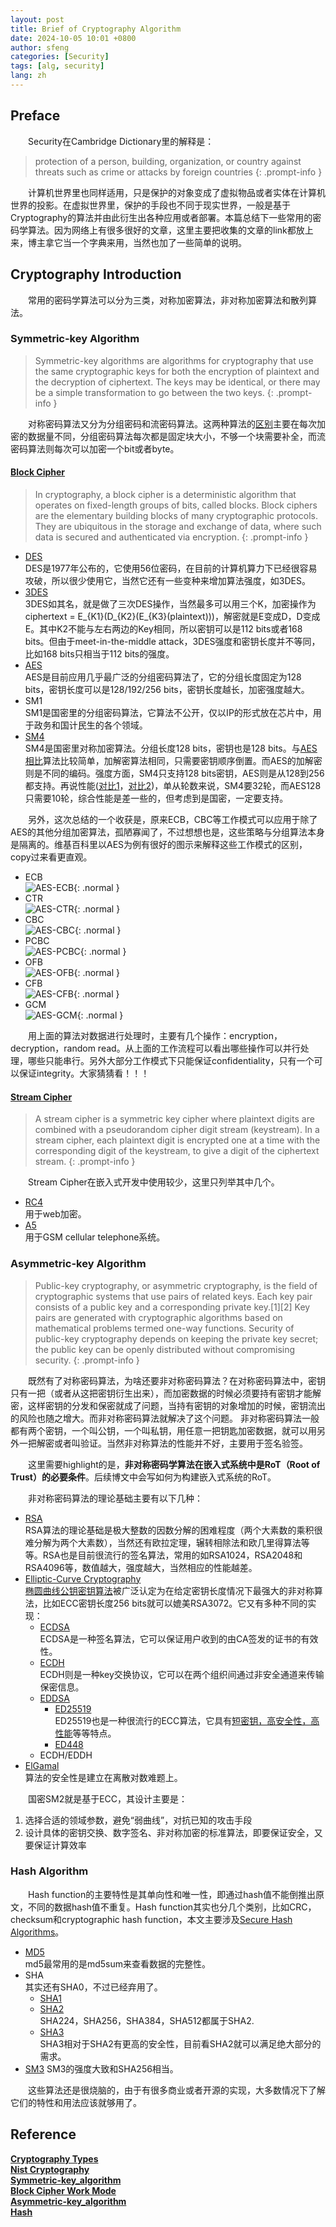 ```yaml
---
layout: post
title: Brief of Cryptography Algorithm
date: 2024-10-05 10:01 +0800
author: sfeng
categories: [Security]
tags: [alg, security]
lang: zh
---
```


## Preface

&emsp;&emsp;Security在Cambridge Dictionary里的解释是：
> protection of a person, building, organization, or country against threats such as crime or attacks by foreign countries
{: .prompt-info }

&emsp;&emsp;计算机世界里也同样适用，只是保护的对象变成了虚拟物品或者实体在计算机世界的投影。在虚拟世界里，保护的手段也不同于现实世界，一般是基于Cryptography的算法并由此衍生出各种应用或者部署。本篇总结下一些常用的密码学算法。因为网络上有很多很好的文章，这里主要把收集的文章的link都放上来，博主拿它当一个字典来用，当然也加了一些简单的说明。  

## Cryptography Introduction

&emsp;&emsp;常用的密码学算法可以分为三类，对称加密算法，非对称加密算法和散列算法。  

### Symmetric-key Algorithm

> Symmetric-key algorithms are algorithms for cryptography that use the same cryptographic keys for both the encryption of plaintext and the decryption of ciphertext. The keys may be identical, or there may be a simple transformation to go between the two keys.
{: .prompt-info }

&emsp;&emsp;对称密码算法又分为分组密码和流密码算法。这两种算法的[区别](https://www.geeksforgeeks.org/difference-between-block-cipher-and-stream-cipher/)主要在每次加密的数据量不同，分组密码算法每次都是固定块大小，不够一个块需要补全，而流密码算法则每次可以加密一个bit或者byte。  

#### [Block Cipher](https://en.wikipedia.org/wiki/Block_cipher)
> In cryptography, a block cipher is a deterministic algorithm that operates on fixed-length groups of bits, called blocks. Block ciphers are the elementary building blocks of many cryptographic protocols. They are ubiquitous in the storage and exchange of data, where such data is secured and authenticated via encryption.
{: .prompt-info }

- [DES](https://en.wikipedia.org/wiki/Data_Encryption_Standard)  
  DES是1977年公布的，它使用56位密码，在目前的计算机算力下已经很容易攻破，所以很少使用它，当然它还有一些变种来增加算法强度，如3DES。  
- [3DES](https://en.wikipedia.org/wiki/Triple_DES)  
  3DES如其名，就是做了三次DES操作，当然最多可以用三个K，加密操作为ciphertext = E_{K1}(D_{K2}(E_{K3}(plaintext)))，解密就是E变成D，D变成E。其中K2不能与左右两边的Key相同，所以密钥可以是112 bits或者168 bits。但由于meet-in-the-middle attack，3DES强度和密钥长度并不等同，比如168 bits只相当于112 bits的强度。  
- [AES](https://en.wikipedia.org/wiki/Advanced_Encryption_Standard)  
  AES是目前应用几乎最广泛的分组密码算法了，它的分组长度固定为128 bits，密钥长度可以是128/192/256 bits，密钥长度越长，加密强度越大。  
- SM1  
  SM1是国密里的分组密码算法，它算法不公开，仅以IP的形式放在芯片中，用于政务和国计民生的各个领域。  
- [SM4](https://en.wikipedia.org/wiki/SM4_(cipher))  
  SM4是国密里对称加密算法。分组长度128 bits，密钥也是128 bits。与[AES相比](https://blog.csdn.net/archimekai/article/details/53096016)算法比较简单，加解密算法相同，只需要密钥顺序倒置。而AES的加解密则是不同的编码。强度方面，SM4只支持128 bits密钥，AES则是从128到256都支持。再说性能([对比1](https://blog.csdn.net/u013565163/article/details/128047911)，[对比2](https://medium.com/asecuritysite-when-bob-met-alice/whats-the-fastest-symmetric-cipher-and-mode-3d6e77841c2b))，单从轮数来说，SM4要32轮，而AES128只需要10轮，综合性能是差一些的，但考虑到是国密，一定要支持。  

&emsp;&emsp;另外，这次总结的一个收获是，原来ECB，CBC等工作模式可以应用于除了AES的其他分组加密算法，孤陋寡闻了，不过想想也是，这些策略与分组算法本身是隔离的。维基百科里以AES为例有很好的图示来解释这些工作模式的区别，copy过来看更直观。  

- ECB  
  ![AES-ECB](/assets/img/aes/aes-ecb.png){: .normal }  
- CTR  
  ![AES-CTR](/assets/img/aes/aes-ctr.png){: .normal }  
- CBC  
  ![AES-CBC](/assets/img/aes/aes-cbc.png){: .normal }  
- PCBC  
  ![AES-PCBC](/assets/img/aes/aes-pcbc.png){: .normal }  
- OFB  
  ![AES-OFB](/assets/img/aes/aes-ofb.png){: .normal }  
- CFB  
  ![AES-CFB](/assets/img/aes/aes-cfb.png){: .normal }  
- GCM  
  ![AES-GCM](/assets/img/aes/aes-gcm.png){: .normal }  

  
&emsp;&emsp;用上面的算法对数据进行处理时，主要有几个操作：encryption，decryption，random read。从上面的工作流程可以看出哪些操作可以并行处理，哪些只能串行。另外大部分工作模式下只能保证confidentiality，只有一个可以保证integrity。大家猜猜看！！！  

#### [Stream Cipher](https://en.wikipedia.org/wiki/Stream_cipher)
> A stream cipher is a symmetric key cipher where plaintext digits are combined with a pseudorandom cipher digit stream (keystream). In a stream cipher, each plaintext digit is encrypted one at a time with the corresponding digit of the keystream, to give a digit of the ciphertext stream.
{: .prompt-info }

&emsp;&emsp;Stream Cipher在嵌入式开发中使用较少，这里只列举其中几个。  

- [RC4](https://en.wikipedia.org/wiki/RC4)  
  用于web加密。  
- [A5](https://en.wikipedia.org/wiki/A5/2)  
  用于GSM cellular telephone系统。  

### Asymmetric-key Algorithm  

> Public-key cryptography, or asymmetric cryptography, is the field of cryptographic systems that use pairs of related keys. Each key pair consists of a public key and a corresponding private key.[1][2] Key pairs are generated with cryptographic algorithms based on mathematical problems termed one-way functions. Security of public-key cryptography depends on keeping the private key secret; the public key can be openly distributed without compromising security.
{: .prompt-info }  

&emsp;&emsp;既然有了对称密码算法，为啥还要非对称密码算法？在对称密码算法中，密钥只有一把（或者从这把密钥衍生出来），而加密数据的时候必须要持有密钥才能解密，这样密钥的分发和保密就成了问题，当持有密钥的对象增加的时候，密钥流出的风险也随之增大。而非对称密码算法就解决了这个问题。  非对称密码算法一般都有两个密钥，一个叫公钥，一个叫私钥，用任意一把钥匙加密数据，就可以用另外一把解密或者叫验证。当然非对称算法的性能并不好，主要用于签名验签。  

&emsp;&emsp;这里需要highlight的是，**非对称密码学算法在嵌入式系统中是RoT（Root of Trust）的必要条件**。后续博文中会写如何为构建嵌入式系统的RoT。  

&emsp;&emsp;非对称密码算法的理论基础主要有以下几种：  
- [RSA](https://en.wikipedia.org/wiki/RSA_(cryptosystem))  
  RSA算法的理论基础是极大整数的因数分解的困难程度（两个大素数的乘积很难分解为两个大素数），当然还有欧拉定理，辗转相除法和欧几里得算法等等。RSA也是目前很流行的签名算法，常用的如RSA1024，RSA2048和RSA4096等，数值越大，强度越大，当然相应的性能越差。  
- [Elliptic-Curve Cryptography](https://en.wikipedia.org/wiki/Elliptic-curve_cryptography)  
  [椭圆曲线公钥密钥算法](https://juejin.cn/post/6898987351867916301)被广泛认定为在给定密钥长度情况下最强大的非对称算法，比如ECC密钥长度256 bits就可以媲美RSA3072。它又有多种不同的实现：  
  - [ECDSA](https://en.wikipedia.org/wiki/Elliptic_Curve_Digital_Signature_Algorithm)  
    ECDSA是一种签名算法，它可以保证用户收到的由CA签发的证书的有效性。  
  - [ECDH](https://en.wikipedia.org/wiki/Elliptic-curve_Diffie%E2%80%93Hellman)  
    ECDH则是一种key交换协议，它可以在两个组织间通过非安全通道来传输保密信息。  
  - [EDDSA](https://en.wikipedia.org/wiki/EdDSA)  
    - [ED25519](https://en.wikipedia.org/wiki/EdDSA#Ed25519)  
      ED25519也是一种很流行的ECC算法，它具有[短密钥，高安全性，高性能](https://ed25519.cr.yp.to/)等等特点。  
    - [ED448](https://en.wikipedia.org/wiki/EdDSA#Ed448)  
  - ECDH/EDDH  
- [ElGamal](https://en.wikipedia.org/wiki/ElGamal_encryption)  
  算法的安全性是建立在离散对数难题上。  

&emsp;&emsp;国密SM2就是基于ECC，其设计主要是：  

1. 选择合适的领域参数，避免“弱曲线”，对抗已知的攻击手段  
2. 设计具体的密钥交换、数字签名、非对称加密的标准算法，即要保证安全，又要保证计算效率  

### Hash Algorithm
&emsp;&emsp;Hash function的主要特性是其单向性和唯一性，即通过hash值不能倒推出原文，不同的数据hash值不重复。Hash function其实也分几个类别，比如CRC，checksum和cryptographic hash function，本文主要涉及[Secure Hash Algorithms](https://en.wikipedia.org/wiki/Secure_Hash_Algorithms)。  

- [MD5](https://en.wikipedia.org/wiki/MD5)  
  md5最常用的是md5sum来查看数据的完整性。  
- SHA  
  其实还有SHA0，不过已经弃用了。  
  - [SHA1](https://en.wikipedia.org/wiki/SHA-1)  
  - [SHA2](https://en.wikipedia.org/wiki/SHA-2)  
    SHA224，SHA256，SHA384，SHA512都属于SHA2.  
  - [SHA3](https://en.wikipedia.org/wiki/SHA-3)  
    SHA3相对于SHA2有更高的安全性，目前看SHA2就可以满足绝大部分的需求。  
- [SM3](https://en.wikipedia.org/wiki/SM3_(hash_function))  
  SM3的强度大致和SHA256相当。  


&emsp;&emsp;这些算法还是很烧脑的，由于有很多商业或者开源的实现，大多数情况下了解它们的特性和用法应该就够用了。  

## Reference
[**Cryptography Types**](https://www.ibm.com/think/topics/cryptography-types)  
[**Nist Cryptography**](https://www.cryptomathic.com/news-events/blog/summary-of-cryptographic-algorithms-according-to-nist)  
[**Symmetric-key_algorithm**](https://en.wikipedia.org/wiki/Symmetric-key_algorithm)  
[**Block Cipher Work Mode**](https://en.wikipedia.org/wiki/Block_cipher_mode_of_operation)  
[**Asymmetric-key_algorithm**](https://en.wikipedia.org/wiki/Public-key_cryptography)  
[**Hash**](https://en.wikipedia.org/wiki/Hash_function)  